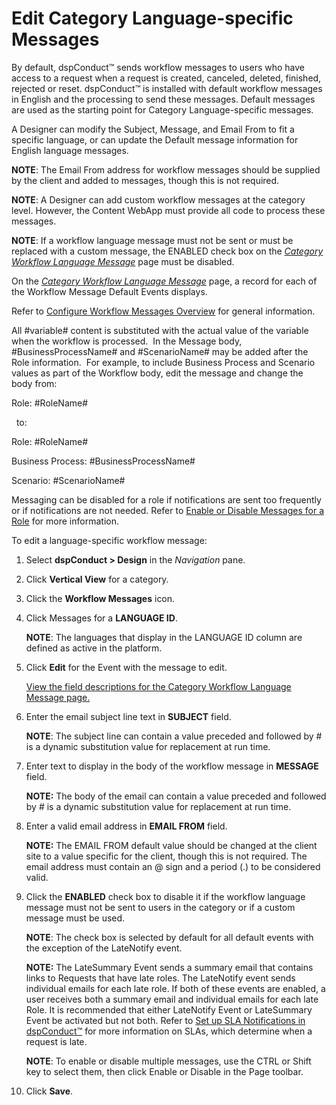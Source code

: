 # Edit Category Language-specific Messages

By default, dspConduct™ sends workflow messages to users who have access
to a request when a request is created, canceled, deleted, finished,
rejected or reset. dspConduct™ is installed with default workflow
messages in English and the processing to send these messages. Default
messages are used as the starting point for Category Language-specific
messages.

A Designer can modify the Subject, Message, and Email From to fit a
specific language, or can update the Default message information for
English language messages.

<span style="font-weight: bold;">NOTE</span>: The Email From address for
workflow messages should be supplied by the client and added to
messages, though this is not required.

<span style="font-weight: bold;">NOTE</span>: A Designer can add custom
workflow messages at the category level. However, the Content WebApp
must provide all code to process these messages.

<span style="font-weight: bold;">NOTE</span>: If a workflow language
message must not be sent or must be replaced with a custom message, the
ENABLED check box on the <span style="font-style: italic;">[Category
Workflow Language
Message](../Page_Desc/Category_Workflow_Language_Message_H.htm)</span>
page must be disabled.

On the <span style="font-style: italic;">[Category Workflow Language
Message](../Page_Desc/Category_Workflow_Language_Message_H.htm)</span>
page, a record for each of the Workflow Message Default Events displays.

Refer to [Configure Workflow Messages
Overview](Configure_Workflow_Messages_Overview.htm) for general
information.

All \#variable\# content is substituted with the actual value of the
variable when the workflow is processed.  In the Message body,
\#BusinessProcessName\# and \#ScenarioName\# may be added after the Role
information.  For example, to include Business Process and Scenario
values as part of the Workflow body, edit the message and change the
body from:

Role: \#RoleName\#

  to:

Role: \#RoleName\#

Business Process: \#BusinessProcessName\#

Scenario: \#ScenarioName\#

Messaging can be disabled for a role if notifications are sent too
frequently or if notifications are not needed. Refer to [Enable or
Disable Messages for a
Role](../Use_Cases/Enable_or_Disable_Messages_for_a_Role.htm) for more
information.

To edit a language-specific workflow message:

1.  Select <span style="font-weight: bold;">dspConduct \> Design</span>
    in the <span style="font-style: italic;">Navigation</span> pane.

2.  Click <span style="font-weight: bold;">Vertical View</span> for a
    category.

3.  Click the <span style="font-weight: bold;">Workflow Messages</span>
    icon.

4.  Click Messages for a <span style="font-weight: bold;">LANGUAGE
    ID</span>.
    
    **NOTE**: The languages that display in the LANGUAGE ID column are
    defined as active in the platform.

5.  Click <span style="font-weight: bold;">Edit</span> for the Event
    with the message to edit.
    
    [View the field descriptions for the Category Workflow Language
    Message
    page.](../Page_Desc/Category_Workflow_Language_Message_H.htm)

6.  Enter the email subject line text in
    <span style="font-weight: bold;">SUBJECT</span> field.
    
    **NOTE**: The subject line can contain a value preceded and followed
    by \# is a dynamic substitution value for replacement at run time.

7.  Enter text to display in the body of the workflow message in
    <span style="font-weight: bold;">MESSAGE</span> field.
    
    **NOTE:** The body of the email can contain a value preceded and
    followed by \# is a dynamic substitution value for replacement at
    run time.

8.  Enter a valid email address in
    <span style="font-weight: bold;">EMAIL FROM</span> field.
    
    **NOTE:** The EMAIL FROM default value should be changed at the
    client site to a value specific for the client, though this is not
    required. The email address must contain an @ sign and a period (.)
    to be considered valid.

9.  Click the <span style="font-weight: bold;">ENABLED</span> check box
    to disable it if the workflow language message must not be sent to
    users in the category or if a custom message must be used.
    
    **NOTE**: The check box is selected by default for all default
    events with the exception of the LateNotify event.
    
    **NOTE:** The LateSummary Event sends a summary email that contains
    links to Requests that have late roles. The LateNotify event sends
    individual emails for each late role. If both of these events are
    enabled, a user receives both a summary email and individual emails
    for each late Role. It is recommended that either LateNotify Event
    or LateSummary Event be activated but not both. Refer to [Set up SLA
    Notifications in dspConduct™](Set_Up_SLA_Notifications.htm) for more
    information on SLAs, which determine when a request is late.
    
    **NOTE**: To enable or disable multiple messages, use the CTRL or
    Shift key to select them, then click Enable or Disable in the Page
    toolbar.

10. Click <span style="font-weight: bold;">Save</span>.
